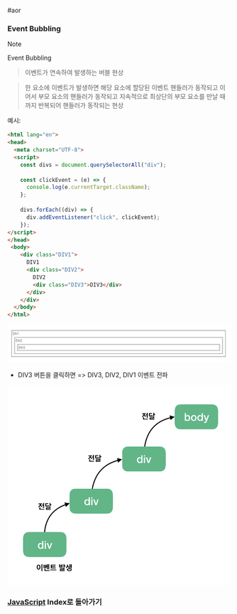 #aor
### Event Bubbling
>[!note]
>Event Bubbling
>
>>이벤트가 연속하여 발생하는 버블 현상
>
>>한 요소에 이벤트가 발생하면 해당 요소에 할당된 이벤트 핸들러가 동작되고 이어서 부모 요소의 핸들러가 동작되고 지속적으로 최상단의 부모 요소를 만날 때까지 반복되어 핸들러가 동작되는 현상

예시:
```html
<html lang="en">
<head>
  <meta charset="UTF-8">
  <script>
	const divs = document.querySelectorAll("div");
	
	const clickEvent = (e) => {
	  console.log(e.currentTarget.className);
	};
	
	divs.forEach((div) => {
	  div.addEventListener("click", clickEvent);
	});
</script>
</head>
 <body>
    <div class="DIV1">
      DIV1
      <div class="DIV2">
        DIV2
        <div class="DIV3">DIV3</div>
      </div>
    </div>
  </body>
</html>

```

![](../../../../Stuff/Image/AOR/JavaScript/Pasted%20image%2020230914122414.png)

- DIV3 버튼을 클릭하면 => DIV3, DIV2, DIV1 이벤트 전파

![](../../../../Stuff/Image/AOR/JavaScript/Pasted%20image%2020230914122630.png)

### [JavaScript](../../../Dev-Index/JavaScript.md) Index로 돌아가기